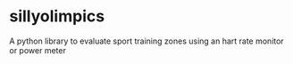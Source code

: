 # sillyolimpics
A python library to evaluate sport training zones using an hart rate monitor or power meter
